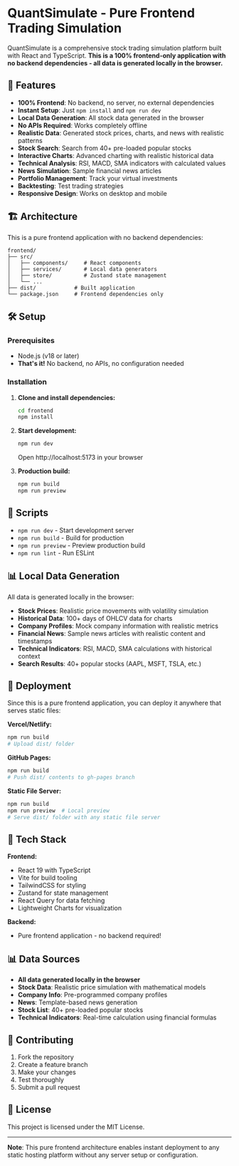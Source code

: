 # QuantSimulate - Pure Frontend Trading Simulation

QuantSimulate is a comprehensive stock trading simulation platform built with React and TypeScript. **This is a 100% frontend-only application with no backend dependencies - all data is generated locally in the browser.**

## 🚀 Features

- **100% Frontend**: No backend, no server, no external dependencies
- **Instant Setup**: Just `npm install` and `npm run dev`
- **Local Data Generation**: All stock data generated in the browser
- **No APIs Required**: Works completely offline
- **Realistic Data**: Generated stock prices, charts, and news with realistic patterns
- **Stock Search**: Search from 40+ pre-loaded popular stocks
- **Interactive Charts**: Advanced charting with realistic historical data
- **Technical Analysis**: RSI, MACD, SMA indicators with calculated values
- **News Simulation**: Sample financial news articles
- **Portfolio Management**: Track your virtual investments
- **Backtesting**: Test trading strategies
- **Responsive Design**: Works on desktop and mobile

## 🏗️ Architecture

This is a pure frontend application with no backend dependencies:

```
frontend/
├── src/
│   ├── components/     # React components
│   ├── services/       # Local data generators
│   ├── store/          # Zustand state management
│   └── ...
├── dist/            # Built application
└── package.json     # Frontend dependencies only
```

## 🛠️ Setup

### Prerequisites
- Node.js (v18 or later)
- **That's it!** No backend, no APIs, no configuration needed

### Installation

1. **Clone and install dependencies:**
   ```bash
   cd frontend
   npm install
   ```

2. **Start development:**
   ```bash
   npm run dev
   ```
   Open http://localhost:5173 in your browser

3. **Production build:**
   ```bash
   npm run build
   npm run preview
   ```

## 📝 Scripts

- `npm run dev` - Start development server
- `npm run build` - Build for production
- `npm run preview` - Preview production build
- `npm run lint` - Run ESLint

## 📊 Local Data Generation

All data is generated locally in the browser:

- **Stock Prices**: Realistic price movements with volatility simulation
- **Historical Data**: 100+ days of OHLCV data for charts
- **Company Profiles**: Mock company information with realistic metrics
- **Financial News**: Sample news articles with realistic content and timestamps
- **Technical Indicators**: RSI, MACD, SMA calculations with historical context
- **Search Results**: 40+ popular stocks (AAPL, MSFT, TSLA, etc.)

## 🔧 Deployment

Since this is a pure frontend application, you can deploy it anywhere that serves static files:

**Vercel/Netlify:**
```bash
npm run build
# Upload dist/ folder
```

**GitHub Pages:**
```bash
npm run build
# Push dist/ contents to gh-pages branch
```

**Static File Server:**
```bash
npm run build
npm run preview  # Local preview
# Serve dist/ folder with any static file server
```

## 🎯 Tech Stack

**Frontend:**
- React 19 with TypeScript
- Vite for build tooling
- TailwindCSS for styling
- Zustand for state management
- React Query for data fetching
- Lightweight Charts for visualization

**Backend:**
- Pure frontend application - no backend required!

## 📊 Data Sources

- **All data generated locally in the browser**
- **Stock Data**: Realistic price simulation with mathematical models
- **Company Info**: Pre-programmed company profiles
- **News**: Template-based news generation
- **Stock List**: 40+ pre-loaded popular stocks
- **Technical Indicators**: Real-time calculation using financial formulas

## 🤝 Contributing

1. Fork the repository
2. Create a feature branch
3. Make your changes
4. Test thoroughly
5. Submit a pull request

## 📄 License

This project is licensed under the MIT License.

---

**Note**: This pure frontend architecture enables instant deployment to any static hosting platform without any server setup or configuration.
